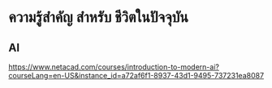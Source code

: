 # ความรู้สำคัญ สำหรับ ชีวิตในปัจจุบัน
## AI
https://www.netacad.com/courses/introduction-to-modern-ai?courseLang=en-US&instance_id=a72af6f1-8937-43d1-9495-737231ea8087
